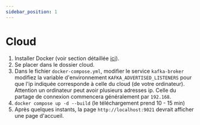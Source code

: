 ```yaml
---
sidebar_position: 1
---
```


# Cloud
1. Installer Docker (voir section détaillée [ici](../installation/docker)).
2. Se placer dans le dossier cloud.
3. Dans le fichier `docker-compose.yml`, modifier le service `kafka-broker` modifiez la variable d'environnement `KAFKA_ADVERTISED_LISTENERS` pour que l'ip indiquée corresponde à celle du cloud (de votre ordinateur). Attention un ordinateur peut avoir plusieurs adresses ip. Celle du partage de connexion commencera généralement par `192.168`.
4.  `docker compose up -d --build` (le téléchargement prend 10 - 15 min)
5. Après quelques instants, la page `http://localhost:9021` devrait afficher une page d'accueil.
